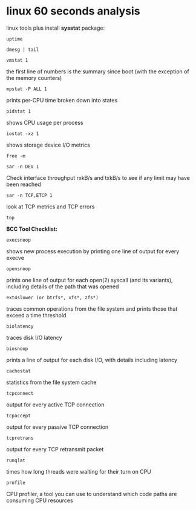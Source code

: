 # linux 60 seconds analysis

linux tools plus install **sysstat** package:

```
uptime
```

```
dmesg | tail
```

```
vmstat 1
```

the first line of numbers is the summary since boot (with the exception of the memory counters)

```
mpstat -P ALL 1
```

prints per-CPU time broken down into states

```
pidstat 1
```

shows CPU usage per process

```
iostat -xz 1
```

shows storage device I/O metrics

```
free -m
```

```
sar -n DEV 1
```

Check interface throughput rxkB/s and txkB/s to see if any limit may have been reached

```
sar -n TCP,ETCP 1
```

look at TCP metrics and TCP errors

```
top
```

**BCC Tool Checklist:**

```
execsnoop
```

shows new process execution by printing one line of output for every execve

```
opensnoop
```

prints one line of output for each open(2) syscall (and its variants), including details of the path that was opened

```
ext4slower (or btrfs*, xfs*, zfs*)
```

traces common operations from the file system and prints those that exceed a time threshold

```
biolatency
```

traces disk I/O latency

```
biosnoop
```

prints a line of output for each disk I/O, with details including latency

```
cachestat
```

statistics from the file system cache

```
tcpconnect
```

output for every active TCP connection

```
tcpaccept
```

output for every passive TCP connection

```
tcpretrans
```

output for every TCP retransmit packet

```
runqlat
```

times how long threads were waiting for their turn on CPU

```
profile
```

CPU profiler, a tool you can use to understand which code paths are consuming CPU resources
